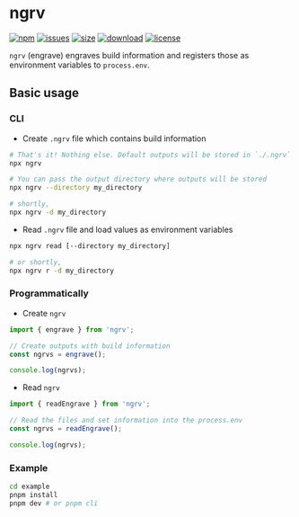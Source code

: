 # ngrv

[![npm](https://img.shields.io/badge/npm-ngrv-green)](https://www.npmjs.com/package/ngrv)
[![issues](https://img.shields.io/github/issues/thilllon/ngrv)](https://github.com/thilllon/ngrv/issues)
[![size](https://img.shields.io/bundlephobia/minzip/ngrv)](https://www.npmjs.com/package/ngrv)
[![download](https://img.shields.io/npm/dw/ngrv)](https://www.npmjs.com/package/ngrv)
[![license](https://img.shields.io/npm/l/ngrv)](https://www.npmjs.com/package/ngrv)

`ngrv` (engrave) engraves build information and registers those as environment variables to `process.env`.

<!-- stop running the shell script to save build information. this pakcage create files that includes build information and read it and set those values into process.env, by CLI and programmatically  -->

## Basic usage

### CLI

- Create `.ngrv` file which contains build information

```sh
# That's it! Nothing else. Default outputs will be stored in `./.ngrv`
npx ngrv

# You can pass the output directory where outputs will be stored
npx ngrv --directory my_directory

# shortly,
npx ngrv -d my_directory
```

- Read `.ngrv` file and load values as environment variables

```sh
npx ngrv read [--directory my_directory]

# or shortly,
npx ngrv r -d my_directory
```

### Programmatically

- Create `ngrv`

```ts
import { engrave } from 'ngrv';

// Create outputs with build information
const ngrvs = engrave();

console.log(ngrvs);
```

- Read `ngrv`

```ts
import { readEngrave } from 'ngrv';

// Read the files and set information into the process.env
const ngrvs = readEngrave();

console.log(ngrvs);
```

### Example

```sh
cd example
pnpm install
pnpm dev # or pnpm cli
```
